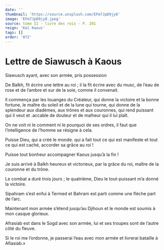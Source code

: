 ```yaml
---
date: ''
thumbnail: 'https://source.unsplash.com/EFm7JpD9jy8'
image: 'EFm7JpD9jy8.jpeg'
source: tome II - livre des rois - P. 201
reign: 'Keï Kaous'
tags: []
order: '072'
---
```


# Lettre de Siawusch à Kaous

Siawusch ayant, avec son armée, pris possession

De Balkh, fit écrire une lettre au roi ; il la fit écrire avec du musc, de l’eau de rose et de l’ambre et sur de la soie, comme il convenait.

Il commença par les louanges du Créateur, qui donne la victoire et la bonne fortune, le maître du soleil et de la lune qui tourne, qui donne de la splendeur aux diadèmes, aux trônes et aux couronnes, qui rend puissant qui il veut et .accable de douleur et de malheur qui il lui plaît.

On ne voit ni le comment ni le pourquoi de ses ordres, il faut que l’intelligence de l’homme se résigne à cela.

Puisse Dieu, qui a créé le monde. qui a fait tout ce qui est manifeste et tout ce qui est caché, accorder sa grâce au roi !

Puisse tout bonheur accompagner Kaous jusqu’à la fin !

Je suis arrivé à Balkh heureux et victorieux, par la grâce du roi, maître de la couronne et du trône.

Le combat a duré trois jours ; le quatrième, Dieu le tout-puissant m’a donné la victoire.

Sipahram s’est enfui à Termed et Bahram est parti comme une flèche part de l’arc.

Maintenant mon armée s’étend jusqu’au Djihoun et le monde est soumis à mon casque glorieux.

Afrasiab est dans le Sogd avec son armée, lui et ses troupes sont de l’autre côté du fleuve.

Si le roi me l’ordonne, je passerai l’eau avec mon armée et livrerai bataille à Afiasiab.»
